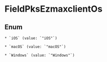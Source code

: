 
# FieldPksEzmaxclientOs

## Enum


    * `iOS` (value: `"iOS"`)

    * `macOS` (value: `"macOS"`)

    * `Windows` (value: `"Windows"`)



